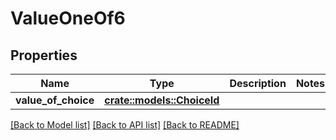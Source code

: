 # ValueOneOf6

## Properties

Name | Type | Description | Notes
------------ | ------------- | ------------- | -------------
**value_of_choice** | [**crate::models::ChoiceId**](ChoiceId.md) |  | 

[[Back to Model list]](../README.md#documentation-for-models) [[Back to API list]](../README.md#documentation-for-api-endpoints) [[Back to README]](../README.md)



